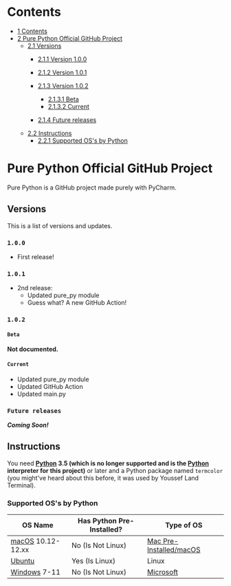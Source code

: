 [macOS]: https://apple.com/macos
[Ubuntu]: https://ubuntu.com
[Windows]: https://windows.com
[Microsoft]: https://microsoft.com

# Contents
* [1 Contents](#contents)
* [2 Pure Python Official GitHub Project](#pure-python-official-github-project)
  * [2.1 Versions](#versions)
    * [2.1.1 Version 1.0.0](#100)
    * [2.1.2 Version 1.0.1](#101)
    * [2.1.3 Version 1.0.2](#102)

      * [2.1.3.1 Beta](#beta)
      * [2.1.3.2 Current](#current)

    * [2.1.4 Future releases](#future-releases)
  * [2.2 Instructions](#instructions)
    * [2.2.1 Supported OS's by Python](#supported-oss-by-python)
# Pure Python Official GitHub Project
Pure Python is a GitHub project made purely with PyCharm.
## Versions
This is a list of versions and updates.
### `1.0.0`
* First release!
### `1.0.1`
* 2nd release:
  * Updated pure_py module
  * Guess what? A new GitHub Action!
### `1.0.2`
#### `Beta`
__Not documented.__
#### `Current`
* Updated pure_py module
* Updated GitHub Action
* Updated main.py
### `Future releases`
___Coming Soon!___
## Instructions
You need __[Python](https://python.org) 3.5 (which is no longer supported and is the [Python](https://python.org) interpreter for this project)__ or later and a Python package named `termcolor` (you might've heard about this before, it was used by Youssef Land Terminal).
### Supported OS's by Python
| OS Name             | Has Python Pre-Installed? | Type of OS                       |
|---------------------|---------------------------|----------------------------------|
| [macOS] 10.12-12.xx | No (Is Not Linux)         | [Mac Pre-Installed/macOS][macOS] |
| [Ubuntu]            | Yes (Is Linux)            | Linux                            |
| [Windows] 7-11      | No (Is Not Linux)         | [Microsoft]                      |
